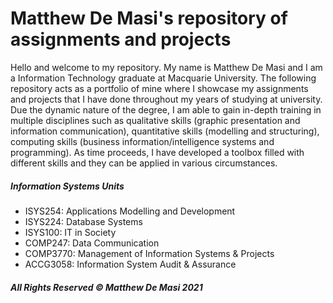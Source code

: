 # Matthew De Masi's repository of assignments and projects 
Hello and welcome to my repository. My name is Matthew De Masi and I am a Information Technology graduate at Macquarie University. The following repository acts as a portfolio of mine where I showcase my assignments and projects that I have done throughout my years of studying at university. Due the dynamic nature of the degree, I am able to gain in-depth training in multiple disciplines such as qualitative skills (graphic presentation and information communication), quantitative skills (modelling and structuring), computing skills (business information/intelligence systems and programming). As time proceeds, I have developed a toolbox filled with different skills and they can be applied in various circumstances.  

##### Information Systems Units 
- ISYS254: Applications Modelling and Development 
- ISYS224: Database Systems
- ISYS100: IT in Society
- COMP247: Data Communication
- COMP3770: Management of Information Systems & Projects
- ACCG3058: Information System Audit & Assurance

##### All Rights Reserved © Matthew De Masi 2021
